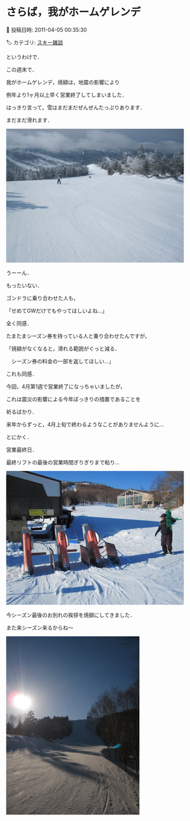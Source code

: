# さらば，我がホームゲレンデ

📅 投稿日時: 2011-04-05 00:35:30

🏷️ カテゴリ: [スキー雑談](c1f9d2cb7478308da16419928ea3945e9.md)

というわけで．





この週末で．


我がホームゲレンデ，焼額は，地震の影響により


例年より1ヶ月以上早く営業終了してしまいました．





はっきり言って，雪はまだまだぜんぜんたっぷりあります．


まだまだ滑れます．




![ca6dba11ec1c906f89b60fdd33fedd2c.jpg](images/ca6dba11ec1c906f89b60fdd33fedd2c.jpg)




うーーん．


もったいない．





ゴンドラに乗り合わせた人も，


「せめてGWだけでもやってほしいよね…」


全く同感．





たまたまシーズン券を持っている人と乗り合わせたんですが，


「焼額がなくなると，滑れる範囲がぐっと減る．


　シーズン券の料金の一部を返してほしい…」


これも同感．





今回，4月第1週で営業終了になっちゃいましたが，


これは震災の影響による今年ぽっきりの措置であることを


祈るばかり．


来年からずっと，4月上旬で終わるようなことがありませんように…





とにかく．


営業最終日．


最終リフトの最後の営業時間ぎりぎりまで粘り…




![2aae51f9c57682b576739295baa0bf74.jpg](images/2aae51f9c57682b576739295baa0bf74.jpg)







今シーズン最後のお別れの挨拶を焼額にしてきました．


また来シーズン来るからね～




![7f3a0226dfa2badf47ab71219cb593b1.jpg](images/7f3a0226dfa2badf47ab71219cb593b1.jpg)
